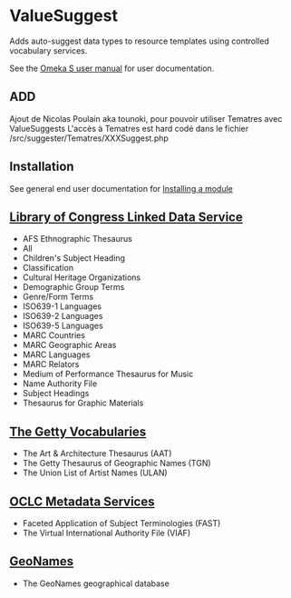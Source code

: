 # ValueSuggest

Adds auto-suggest data types to resource templates using controlled vocabulary
services.

See the [Omeka S user manual](http://dev.omeka.org/docs/s/user-manual/modules/valuesuggest/) for user documentation.

## ADD

Ajout de Nicolas Poulain aka tounoki, pour pouvoir utiliser Tematres avec ValueSuggests
L'accès à Tematres est hard codé dans le fichier /src/suggester/Tematres/XXXSuggest.php

## Installation

See general end user documentation for [Installing a module](http://dev.omeka.org/docs/s/user-manual/modules/#installing-modules)

## [Library of Congress Linked Data Service](http://id.loc.gov/)

- AFS Ethnographic Thesaurus
- All
- Children's Subject Heading
- Classification
- Cultural Heritage Organizations
- Demographic Group Terms
- Genre/Form Terms
- ISO639-1 Languages
- ISO639-2 Languages
- ISO639-5 Languages
- MARC Countries
- MARC Geographic Areas
- MARC Languages
- MARC Relators
- Medium of Performance Thesaurus for Music
- Name Authority File
- Subject Headings
- Thesaurus for Graphic Materials

## [The Getty Vocabularies](http://vocab.getty.edu/)

- The Art & Architecture Thesaurus (AAT)
- The Getty Thesaurus of Geographic Names (TGN)
- The Union List of Artist Names (ULAN)

## [OCLC Metadata Services](https://www.oclc.org/en/services/a-z.html/:F2664:/)

- Faceted Application of Subject Terminologies (FAST)
- The Virtual International Authority File (VIAF)

## [GeoNames](http://www.geonames.org/)

- The GeoNames geographical database
